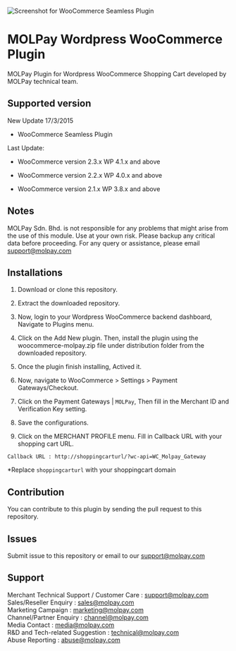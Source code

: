 ![Screenshot for WooCommerce Seamless Plugin](https://cloud.githubusercontent.com/assets/6263224/6680657/489316a2-cc95-11e4-8bf2-356b3c1f4526.jpg)

MOLPay Wordpress WooCommerce Plugin
=====================

MOLPay Plugin for Wordpress WooCommerce Shopping Cart developed by MOLPay technical team.


Supported version
-----------------
New Update 17/3/2015

- WooCommerce Seamless Plugin

Last Update:

- WooCommerce version 2.3.x WP 4.1.x and above

- WooCommerce version 2.2.x WP 4.0.x and above

- WooCommerce version 2.1.x WP 3.8.x and above

Notes
-----

MOLPay Sdn. Bhd. is not responsible for any problems that might arise from the use of this module. 
Use at your own risk. Please backup any critical data before proceeding. For any query or 
assistance, please email support@molpay.com 


Installations
-------------

1. Download or clone this repository.

2. Extract the downloaded repository.

2. Now, login to your Wordpress WooCommerce backend dashboard, Navigate to Plugins menu.

3. Click on the Add New plugin. Then, install the plugin using the woocommerce-molpay.zip file under distribution folder from the downloaded repository.

4. Once the plugin finish installing, Actived it.

5. Now, navigate to WooCommerce > Settings > Payment Gateways/Checkout.

6. Click on the Payment Gateways | `MOLPay`, Then fill in the Merchant ID and Verification Key setting.

7. Save the configurations.

8. Click on the MERCHANT PROFILE menu. Fill in Callback URL with your shopping cart URL.

  ``Callback URL : http://shoppingcarturl/?wc-api=WC_Molpay_Gateway`` 
  
*Replace `shoppingcarturl` with your shoppingcart domain

Contribution
------------

You can contribute to this plugin by sending the pull request to this repository.


Issues
------------

Submit issue to this repository or email to our support@molpay.com


Support
-------

Merchant Technical Support / Customer Care : support@molpay.com <br>
Sales/Reseller Enquiry : sales@molpay.com <br>
Marketing Campaign : marketing@molpay.com <br>
Channel/Partner Enquiry : channel@molpay.com <br>
Media Contact : media@molpay.com <br>
R&D and Tech-related Suggestion : technical@molpay.com <br>
Abuse Reporting : abuse@molpay.com
